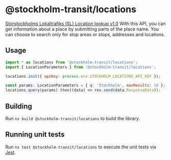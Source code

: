 # @stockholm-transit/locations

[Storstockholms Lokaltrafiks (SL) Location lookup v1.0](https://www.trafiklab.se/api/trafiklab-apis/sl/stop-lookup/)
With this API, you can get information about a place by submitting parts of the place name. You can choose to search only for stop areas or stops, addresses and locations.

## Usage

```javascript
import * as locations from '@stockholm-transit/locations';
import { LocationParameters } from '@stockholm-transit/locations';

locations.init({ apiKey: process.env.STOCKHOLM_LOCATIONS_API_KEY });

const params: LocationParameters = { q: 'Stockholm', maxResults: 10 };
locations.query(params).then((data) => res.send(data.ResponseData));
```

## Building

Run `nx build @stockholm-transit/locations` to build the library.

## Running unit tests

Run `nx test @stockholm-transit/locations` to execute the unit tests via [Jest](https://jestjs.io).
